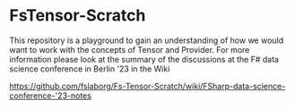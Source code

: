 # FsTensor-Scratch

This repository is a playground to gain an understanding of how we would want to work with the concepts of Tensor<T> and Provider.
For more information please look at the summary of the discussions at the F# data science conference in Berlin '23 in the Wiki

https://github.com/fslaborg/Fs-Tensor-Scratch/wiki/FSharp-data-science-conference-'23-notes
